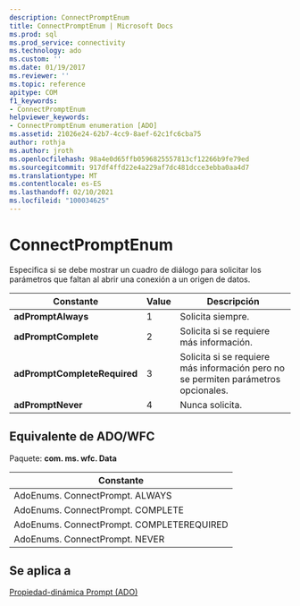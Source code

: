 ```yaml
---
description: ConnectPromptEnum
title: ConnectPromptEnum | Microsoft Docs
ms.prod: sql
ms.prod_service: connectivity
ms.technology: ado
ms.custom: ''
ms.date: 01/19/2017
ms.reviewer: ''
ms.topic: reference
apitype: COM
f1_keywords:
- ConnectPromptEnum
helpviewer_keywords:
- ConnectPromptEnum enumeration [ADO]
ms.assetid: 21026e24-62b7-4cc9-8aef-62c1fc6cba75
author: rothja
ms.author: jroth
ms.openlocfilehash: 98a4e0d65ffb0596825557813cf12266b9fe79ed
ms.sourcegitcommit: 917df4ffd22e4a229af7dc481dcce3ebba0aa4d7
ms.translationtype: MT
ms.contentlocale: es-ES
ms.lasthandoff: 02/10/2021
ms.locfileid: "100034625"
---
```

# <a name="connectpromptenum"></a>ConnectPromptEnum
Especifica si se debe mostrar un cuadro de diálogo para solicitar los parámetros que faltan al abrir una conexión a un origen de datos.  
  
|Constante|Value|Descripción|  
|--------------|-----------|-----------------|  
|**adPromptAlways**|1|Solicita siempre.|  
|**adPromptComplete**|2|Solicita si se requiere más información.|  
|**adPromptCompleteRequired**|3|Solicita si se requiere más información pero no se permiten parámetros opcionales.|  
|**adPromptNever**|4|Nunca solicita.|  
  
## <a name="adowfc-equivalent"></a>Equivalente de ADO/WFC  
 Paquete: **com. ms. wfc. Data**  
  
|Constante|  
|--------------|  
|AdoEnums. ConnectPrompt. ALWAYS|  
|AdoEnums. ConnectPrompt. COMPLETE|  
|AdoEnums. ConnectPrompt. COMPLETEREQUIRED|  
|AdoEnums. ConnectPrompt. NEVER|  
  
## <a name="applies-to"></a>Se aplica a  
 [Propiedad-dinámica Prompt (ADO)](./prompt-property-dynamic-ado.md)